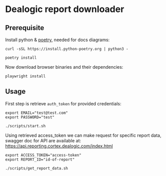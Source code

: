 # Dealogic report downloader

## Prerequisite

Install python & [poetry](https://python-poetry.org/), needed for docs diagrams:

```
curl -sSL https://install.python-poetry.org | python3 -

poetry install
```

Now download browser binaries and their dependencies:

```
playwright install
```

## Usage

First step is retrieve `auth_token` for provided credentials:

```
export EMAIL="test@test.com"
export PASSWORD="test"

./scripts/start.sh
```

Using retrieved access_token we can make request for specific report data, \
swagger doc for API are available at: https://api.reporting.cortex.dealogic.com/index.html

```
export ACCESS_TOKEN="access-token"
export REPORT_ID="id-of-report"

./scripts/get_report_data.sh
```
